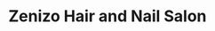 ---
title: "Zenizo Hair and Nail Salon"
url: /tucson/zenizo-hair-and-nail-salon/
shop: hairdresser
---